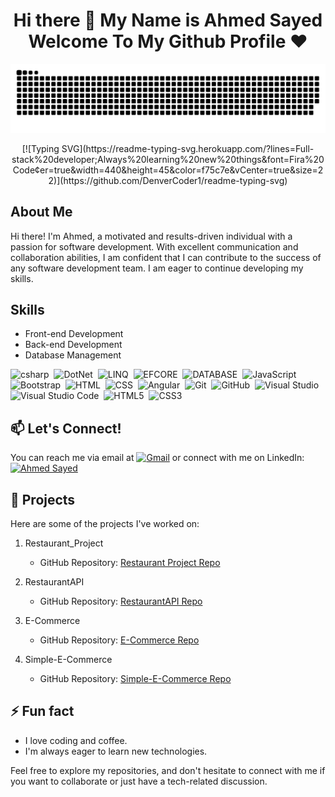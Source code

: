 <div align="center">
<h1 align="center">Hi there 👋 My Name is Ahmed Sayed <br>
 Welcome To My Github Profile ♥</h1>
</div>

<!--
**Ahmedsayedom/Ahmedsayedom** is a ✨ _special_ ✨ repository because its `README.md` (this file) appears on your GitHub profile.

Here are some ideas to get you started:

- 🔭 I’m currently working on ...
- 🌱 I’m currently learning ...
- 👯 I’m looking to collaborate on ...
- 🤔 I’m looking for help with ...
- 💬 Ask me about ...
- 📫 How to reach me: ...
- 😄 Pronouns: ...
- ⚡ Fun fact: ...
-->

<p align="center">
  <!--- snake -->
<div align="center">
  <img  src="https://github.com/1999AZZAR/1999AZZAR/blob/main/resources/img/grid-snake.svg"
       alt="snake" /></a>
</div>
</p>

<p align="center" dir="auto">
  [![Typing SVG](https://readme-typing-svg.herokuapp.com/?lines=Full-stack%20developer;Always%20learning%20new%20things&font=Fira%20Code&center=true&width=440&height=45&color=f75c7e&vCenter=true&size=22)](https://github.com/DenverCoder1/readme-typing-svg)

</p>

## <i class="fas fa-user"></i> About Me

Hi there! I'm Ahmed, a motivated and results-driven individual with a passion for software development. With excellent communication and collaboration abilities, I am confident that I can contribute to the success of any software development team. I am eager to continue developing my skills.

## <i class="fab fa-code"></i> Skills

- Front-end Development
- Back-end Development
- Database Management


![csharp](https://img.shields.io/badge/-csharp-05122A?style=flat&logo=c#)&nbsp;
![DotNet](https://img.shields.io/badge/-DotNet-05122A?style=flat&logo=DotNet)&nbsp;
![LINQ](https://img.shields.io/badge/-LINQ-05122A?style=flat&logo=LINQ)&nbsp;
![EFCORE](https://img.shields.io/badge/-EFCORE-05122A?style=flat&logo=EFCORE)&nbsp;
![DATABASE](https://img.shields.io/badge/-DATABASE-05122A?style=flat&logo=sqlserver)&nbsp;
![JavaScript](https://img.shields.io/badge/-JavaScript-05122A?style=flat&logo=javascript)&nbsp;
![Bootstrap](https://img.shields.io/badge/-Bootstrap-05122A?style=flat&logo=bootstrap&logoColor=563D7C)&nbsp;
![HTML](https://img.shields.io/badge/-HTML-05122A?style=flat&logo=HTML5)&nbsp;
![CSS](https://img.shields.io/badge/-CSS-05122A?style=flat&logo=CSS3&logoColor=1572B6)&nbsp;
![Angular](https://img.shields.io/badge/-Angular-05122A?style=flat&logo=angular)&nbsp;
![Git](https://img.shields.io/badge/-Git-05122A?style=flat&logo=git)&nbsp;
![GitHub](https://img.shields.io/badge/-GitHub-05122A?style=flat&logo=github)&nbsp;
![Visual Studio](https://img.shields.io/badge/-Visual%20Studio-05122A?style=flat&logo=visual-studio&logoColor=5C2D91)&nbsp;
![Visual Studio Code](https://img.shields.io/badge/-Visual%20Studio%20Code-05122A?style=flat&logo=visual-studio-code&logoColor=007ACC)&nbsp;
![HTML5](https://img.shields.io/badge/-HTML5-%23E44D27?style=flat-square&logo=html5&logoColor=ffffff)&nbsp;
![CSS3](https://img.shields.io/badge/-CSS3-%231572B6?style=flat-square&logo=css3)&nbsp;



## 📫 Let's Connect!

You can reach me via email at [![Gmail](https://img.shields.io/badge/Gmail-D14836?style=for-the-badge&logo=gmail&logoColor=white&link=mailto:frggtf66@gmail.com)](mailto:frggtf66@gmail.com) or connect with me on LinkedIn:
[![Ahmed Sayed](https://img.shields.io/badge/-Ahmed%20Sayed-0077B5?style=for-the-badge&logo=Linkedin&logoColor=white)](https://www.linkedin.com/in/ahmed-sayed-936710203)

## 🔭 Projects

Here are some of the projects I've worked on:


1. Restaurant_Project

   - GitHub Repository: [Restaurant Project Repo](https://github.com/Ahmedsayedom/Restaurant_Project)

2. RestaurantAPI

   - GitHub Repository: [RestaurantAPI Repo](https://github.com/Ahmedsayedom/RestaurantAPI)

3. E-Commerce

   - GitHub Repository: [E-Commerce Repo](https://github.com/Ahmedsayedom/E-Commerce)

4. Simple-E-Commerce

   - GitHub Repository: [Simple-E-Commerce Repo](https://github.com/Ahmedsayedom/Simple-E-Commerce)

## ⚡ Fun fact

- I love coding and coffee.
- I'm always eager to learn new technologies.

Feel free to explore my repositories, and don't hesitate to connect with me if you want to collaborate or just have a tech-related discussion.
